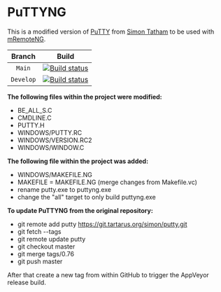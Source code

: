 # PuTTYNG

This is a modified version of [PuTTY](https://www.chiark.greenend.org.uk/~sgtatham/putty/latest.html) from [Simon Tatham](https://www.chiark.greenend.org.uk/~sgtatham/) to be used with [mRemoteNG](https://mremoteng.org/).

| Branch | Build |
|:-----------------: |:-------------------:|
| `Main` | [![Build status](https://ci.appveyor.com/api/projects/status/lbux84r7mt5fh4ar/branch/master?svg=true)](https://ci.appveyor.com/project/mremoteng/puttyng/branch/main) |
| `Develop` | [![Build status](https://ci.appveyor.com/api/projects/status/lbux84r7mt5fh4ar/branch/master?svg=true)](https://ci.appveyor.com/project/mremoteng/puttyng/branch/develop) |

**The following files within the project were modified:**
- BE_ALL_S.C
- CMDLINE.C
- PUTTY.H
- WINDOWS/PUTTY.RC
- WINDOWS/VERSION.RC2 
- WINDOWS/WINDOW.C

**The following file within the project was added:**
- WINDOWS/MAKEFILE.NG
- MAKEFILE = MAKEFILE.NG (merge changes from Makefile.vc)
- rename putty.exe to puttyng.exe
- change the "all" target to only build puttyng.exe

**To update PuTTYNG from the original repository:**
- git remote add putty https://git.tartarus.org/simon/putty.git
- git fetch --tags
- git remote update putty
- git checkout master
- git merge tags/0.76
- git push master

After that create a new tag from within GitHub to trigger the AppVeyor release build.
